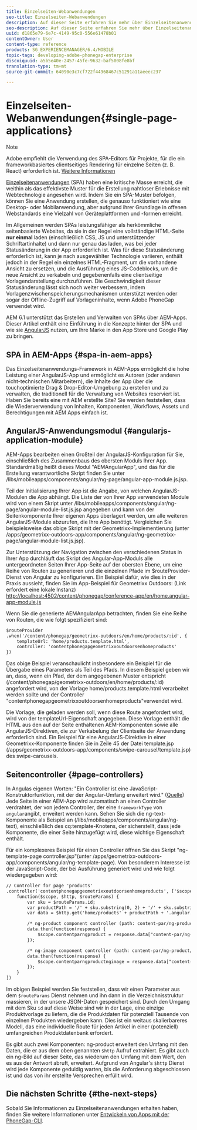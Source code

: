 ```yaml
---
title: Einzelseiten-Webanwendungen
seo-title: Einzelseiten-Webanwendungen
description: Auf dieser Seite erfahren Sie mehr über Einzelseitenanwendungen, d. h. Sie können eine Anwendung erstellen, die genauso wie eine Desktop- oder Mobilanwendung funktioniert.
seo-description: Auf dieser Seite erfahren Sie mehr über Einzelseitenanwendungen, d. h. Sie können eine Anwendung erstellen, die genauso wie eine Desktop- oder Mobilanwendung funktioniert.
uuid: d1865e79-6e7c-4149-95c0-556e61478b01
contentOwner: User
content-type: reference
products: SG_EXPERIENCEMANAGER/6.4/MOBILE
topic-tags: developing-adobe-phonegap-enterprise
discoiquuid: a5b5e40e-2457-45fe-9632-baf5008fe8bf
translation-type: tm+mt
source-git-commit: 64090e3c7cf722f44968467c51291a11aeeec237

---
```



# Einzelseiten-Webanwendungen{#single-page-applications}

>[!NOTE]
>
>Adobe empfiehlt die Verwendung des SPA-Editors für Projekte, für die ein frameworkbasiertes clientseitiges Rendering für einzelne Seiten (z. B. React) erforderlich ist. [Weitere Informationen](/help/sites-developing/spa-overview.md)

[Einzelseitenanwendungen](https://en.wikipedia.org/wiki/Single-page_application) (SPA) haben eine kritische Masse erreicht, die weithin als das effektivste Muster für die Erstellung nahtloser Erlebnisse mit Webtechnologie angesehen wird. Indem Sie ein SPA-Muster befolgen, können Sie eine Anwendung erstellen, die genauso funktioniert wie eine Desktop- oder Mobilanwendung, aber aufgrund ihrer Grundlage in offenen Webstandards eine Vielzahl von Geräteplattformen und -formen erreicht.

Im Allgemeinen werden SPAs leistungsfähiger als herkömmliche seitenbasierte Websites, da sie in der Regel eine vollständige HTML-Seite **nur einmal** laden (einschließlich CSS, JS und unterstützender Schriftartinhalte) und dann nur genau das laden, was bei jeder Statusänderung in der App erforderlich ist. Was für diese Statusänderung erforderlich ist, kann je nach ausgewählter Technologie variieren, enthält jedoch in der Regel ein einzelnes HTML-Fragment, um die vorhandene Ansicht zu ersetzen, und die Ausführung eines JS-Codeblocks, um die neue Ansicht zu verkabeln und gegebenenfalls eine clientseitige Vorlagendarstellung durchzuführen. Die Geschwindigkeit dieser Statusänderung lässt sich noch weiter verbessern, indem Vorlagenzwischenspeicherungsmechanismen unterstützt werden oder sogar der Offline-Zugriff auf Vorlageninhalte, wenn Adobe PhoneGap verwendet wird.

AEM 6.1 unterstützt das Erstellen und Verwalten von SPAs über AEM-Apps. Dieser Artikel enthält eine Einführung in die Konzepte hinter der SPA und wie sie [AngularJS](https://angularjs.org/) nutzen, um Ihre Marke in den App Store und Google Play zu bringen.

## SPA in AEM-Apps {#spa-in-aem-apps}

Das Einzelseitenanwendungs-Framework in AEM-Apps ermöglicht die hohe Leistung einer AngularJS-App und ermöglicht es Autoren (oder anderen nicht-technischen Mitarbeitern), die Inhalte der App über die touchoptimierte Drag &amp; Drop-Editor-Umgebung zu erstellen und zu verwalten, die traditionell für die Verwaltung von Websites reserviert ist. Haben Sie bereits eine mit AEM erstellte Site? Sie werden feststellen, dass die Wiederverwendung von Inhalten, Komponenten, Workflows, Assets und Berechtigungen mit AEM Apps einfach ist.

## AngularJS-Anwendungsmodul {#angularjs-application-module}

AEM-Apps bearbeiten einen Großteil der AngularJS-Konfiguration für Sie, einschließlich des Zusammenbaus des obersten Moduls Ihrer App. Standardmäßig heißt dieses Modul &quot;AEMAngularApp&quot;, und das für die Erstellung verantwortliche Skript finden Sie unter /libs/mobileapps/components/angular/ng-page/angular-app-module.js.jsp.

Teil der Initialisierung Ihrer App ist die Angabe, von welchen AngularJS-Modulen die App abhängt. Die Liste der von Ihrer App verwendeten Module wird von einem Skript unter /libs/mobileapps/components/angular/ng-page/angular-module-list.js.jsp angegeben und kann von der Seitenkomponente Ihrer eigenen Apps überlagert werden, um alle weiteren AngularJS-Module abzurufen, die Ihre App benötigt. Vergleichen Sie beispielsweise das obige Skript mit der Geometrixx-Implementierung (unter /apps/geometrixx-outdoors-app/components/angular/ng-geometrixx-page/angular-module-list.js.jsp).

Zur Unterstützung der Navigation zwischen den verschiedenen Status in Ihrer App durchläuft das Skript des Angular-App-Moduls alle untergeordneten Seiten Ihrer App-Seite auf der obersten Ebene, um eine Reihe von Routen zu generieren und die einzelnen Pfade im $routeProvider-Dienst von Angular zu konfigurieren. Ein Beispiel dafür, wie dies in der Praxis aussieht, finden Sie im App-Beispiel für Geometrixx Outdoors: (Link erfordert eine lokale Instanz) [http://localhost:4502/content/phonegap/conference-app/en/home.angular-app-module.js](http://localhost:4502/content/phonegap/conference-app/en/home.angular-app-module.js)

Wenn Sie die generierte AEMAngularApp betrachten, finden Sie eine Reihe von Routen, die wie folgt spezifiziert sind:

```xml
$routeProvider
.when('/content/phonegap/geometrixx-outdoors/en/home/products/:id', {
    templateUrl: 'home/products.template.html',
    controller: 'contentphonegapgeometrixxoutdoorsenhomeproducts'
})
```

Das obige Beispiel veranschaulicht insbesondere ein Beispiel für die Übergabe eines Parameters als Teil des Pfads. In diesem Beispiel geben wir an, dass, wenn ein Pfad, der dem angegebenen Muster entspricht (/content/phonegap/geometrixx-outdoors/en/home/products/:id) angefordert wird, von der Vorlage home/products.template.html verarbeitet werden sollte und der Controller &quot;contentphonegapgeometrixxoutdoorsenhomeproducts&quot;verwendet wird.

Die Vorlage, die geladen werden soll, wenn diese Route angefordert wird, wird von der templateUrl-Eigenschaft angegeben. Diese Vorlage enthält die HTML aus den auf der Seite enthaltenen AEM-Komponenten sowie alle AngularJS-Direktiven, die zur Verkabelung der Clientseite der Anwendung erforderlich sind. Ein Beispiel für eine AngularJS-Direktive in einer Geometrixx-Komponente finden Sie in Zeile 45 der Datei template.jsp (/apps/geometrixx-outdoors-app/components/swipe-carousel/template.jsp) des swipe-carousels.

## Seitencontroller {#page-controllers}

In Angulas eigenen Worten: &quot;Ein Controller ist eine JavaScript-Konstruktorfunktion, mit der der Angular-Umfang erweitert wird.&quot; ([Quelle](https://docs.angularjs.org/guide/controller)) Jede Seite in einer AEM-App wird automatisch an einen Controller verdrahtet, der von jedem Controller, der eine `frameworkType` von `angular`angibt, erweitert werden kann. Sehen Sie sich die ng-text-Komponente als Beispiel an (/libs/mobileapps/components/angular/ng-text), einschließlich des cq:template-Knotens, der sicherstellt, dass jede Komponente, die einer Seite hinzugefügt wird, diese wichtige Eigenschaft enthält.

Für ein komplexeres Beispiel für einen Controller öffnen Sie das Skript &quot;ng-template-page controller.jsp&quot;(unter /apps/geometrixx-outdoors-app/components/angular/ng-template-page). Von besonderem Interesse ist der JavaScript-Code, der bei Ausführung generiert wird und wie folgt wiedergegeben wird:

```xml
// Controller for page 'products'
.controller('contentphonegapgeometrixxoutdoorsenhomeproducts', ['$scope', '$http', '$routeParams',
    function($scope, $http, $routeParams) {
        var sku = $routeParams.id;
        var productPath = '/' + sku.substring(0, 2) + '/' + sku.substring(0, 4) + '/' + sku;
        var data = $http.get('home/products' + productPath + '.angular.json' + cacheKiller);

        /* ng-product component controller (path: content-par/ng-product) */
        data.then(function(response) {
            $scope.contentparngproduct = response.data["content-par/ng-product"].items;
        });

        /* ng-image component controller (path: content-par/ng-product/ng-image) */
        data.then(function(response) {
            $scope.contentparngproductngimage = response.data["content-par/ng-product/ng-image"].items;
        });
    }
])
```

Im obigen Beispiel werden Sie feststellen, dass wir einen Parameter aus dem `$routeParams` Dienst nehmen und ihn dann in die Verzeichnisstruktur massieren, in der unsere JSON-Daten gespeichert sind. Durch den Umgang mit dem Sku `id` auf diese Weise sind wir in der Lage, eine einzige Produktvorlage zu liefern, die die Produktdaten für potenziell Tausende von einzelnen Produkten wiedergeben kann. Dies ist ein weitaus skalierbareres Modell, das eine individuelle Route für jeden Artikel in einer (potenziell) umfangreichen Produktdatenbank erfordert.

Es gibt auch zwei Komponenten: ng-product erweitert den Umfang mit den Daten, die er aus dem oben genannten `$http` Aufruf extrahiert. Es gibt auch ein ng-Bild auf dieser Seite, das wiederum den Umfang mit dem Wert, den es aus der Antwort abruft, erweitert. Aufgrund von Angular&#39;s `$http` Dienst wird jede Komponente geduldig warten, bis die Anforderung abgeschlossen ist und das von ihr erstellte Versprechen erfüllt wird.

## Die nächsten Schritte {#the-next-steps}

Sobald Sie Informationen zu Einzelseitenanwendungen erhalten haben, finden Sie weitere Informationen unter [Entwickeln von Apps mit der PhoneGap-CLI](/help/mobile/phonegap-apps-pg-cli.md).
